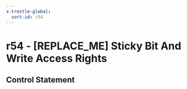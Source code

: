 ```yaml
---
x-trestle-global:
  sort-id: r54
---
```


# r54 - \[REPLACE_ME\] Sticky Bit And Write Access Rights

## Control Statement
